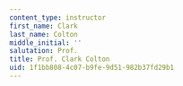 ```yaml
---
content_type: instructor
first_name: Clark
last_name: Colton
middle_initial: ''
salutation: Prof.
title: Prof. Clark Colton
uid: 1f1bb808-4c07-b9fe-9d51-982b37fd29b1
---
```

